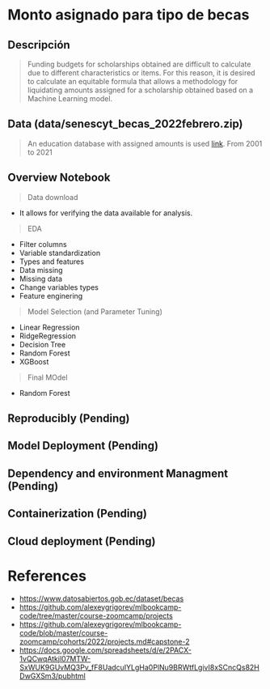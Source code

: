 # Monto asignado para tipo de becas
## Descripción
> Funding budgets for scholarships obtained are difficult to calculate due to different characteristics or items. For this reason, it is desired to calculate an equitable formula that allows a methodology for liquidating amounts assigned for a scholarship obtained based on a Machine Learning model.


## Data (data/senescyt_becas_2022febrero.zip)
> An education database with assigned amounts is used [link](https://www.datosabiertos.gob.ec/group/edu).
> From 2001 to 2021 

## Overview Notebook
> Data download
- It allows for verifying the data available for analysis.
> EDA
- Filter columns
- Variable standardization
- Types and features
- Data missing
- Missing data
- Change variables types
- Feature enginering
> Model Selection (and Parameter Tuning)
- Linear Regression
- RidgeRegression
- Decision Tree
- Random Forest
- XGBoost
> Final MOdel
- Random Forest

## Reproducibly  (Pending)
## Model Deployment  (Pending)
## Dependency and environment Managment  (Pending)
## Containerization (Pending)
## Cloud deployment	 (Pending)

# References
- https://www.datosabiertos.gob.ec/dataset/becas
- https://github.com/alexeygrigorev/mlbookcamp-code/tree/master/course-zoomcamp/projects
- https://github.com/alexeygrigorev/mlbookcamp-code/blob/master/course-zoomcamp/cohorts/2022/projects.md#capstone-2
- https://docs.google.com/spreadsheets/d/e/2PACX-1vQCwqAtkjl07MTW-SxWUK9GUvMQ3Pv_fF8UadcuIYLgHa0PlNu9BRWtfLgivI8xSCncQs82HDwGXSm3/pubhtml
